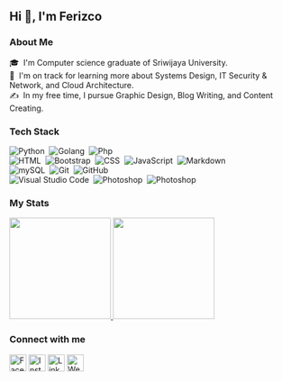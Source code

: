 ## Hi 👋, I'm Ferizco

### About Me
🎓 &nbsp;I'm Computer science graduate of Sriwijaya University.\
🌱 &nbsp;I'm on track for learning more about Systems Design, IT Security & Network, and Cloud Architecture.\
✍️ &nbsp;In my free time, I pursue Graphic Design, Blog Writing, and Content Creating. 

###  Tech Stack

![Python](https://img.shields.io/badge/-Python-05122A?style=flat&logo=python)&nbsp;
![Golang](https://img.shields.io/badge/-Go-05122A?style=flat&logo=go)&nbsp;
![Php](https://img.shields.io/badge/-PHP-05122A?style=flat&logo=php)\
![HTML](https://img.shields.io/badge/-HTML-05122A?style=flat&logo=HTML5)&nbsp;
![Bootstrap](https://img.shields.io/badge/-Bootstrap-05122A?style=flat&logo=bootstrap&logoColor=563D7C)&nbsp;
![CSS](https://img.shields.io/badge/-CSS-05122A?style=flat&logo=CSS3&logoColor=1572B6)&nbsp;
![JavaScript](https://img.shields.io/badge/-JavaScript-05122A?style=flat&logo=javascript)&nbsp;
![Markdown](https://img.shields.io/badge/-Markdown-05122A?style=flat&logo=markdown)\
![mySQL](https://img.shields.io/badge/-MySQL-05122A?style=flat&logo=mysql)&nbsp;
![Git](https://img.shields.io/badge/-Git-05122A?style=flat&logo=git)&nbsp;
![GitHub](https://img.shields.io/badge/-GitHub-05122A?style=flat&logo=github)\
![Visual Studio Code](https://img.shields.io/badge/-Visual%20Studio%20Code-05122A?style=flat&logo=visual-studio-code&logoColor=007ACC)&nbsp;
![Photoshop](https://img.shields.io/badge/-Photoshop-05122A?style=flat&logo=adobe-photoshop)&nbsp;
![Photoshop](https://img.shields.io/badge/-Canva-05122A?style=flat&logo=canva)&nbsp;

### My Stats
<p>
<a href="https://github.com/ferizco">
   <img height="180em" src="https://github-readme-stats-eight-theta.vercel.app/api?username=ferizco&show_icons=true&theme=algolia&include_all_commits=true&count_private=true"/>
  <img height="180em" src="https://github-readme-stats-eight-theta.vercel.app/api/top-langs/?username=ferizco&layout=compact&langs_count=8&theme=algolia"/>
</a>
</p>

### Connect with me
<a href="https://web.facebook.com/ferizcoagni/" target="_blank"><img src="https://raw.githubusercontent.com/arturssmirnovs/arturssmirnovs/master/fb.png" alt="Facebook" width="30"></a>
<a href="https://www.instagram.com/frzc_am/" target="_blank"><img src="https://raw.githubusercontent.com/arturssmirnovs/arturssmirnovs/master/ig.png" alt="Instagram" width="30"></a>
<a href="https://www.linkedin.com/in/ferizco-agni/" target="_blank"><img src="https://raw.githubusercontent.com/arturssmirnovs/arturssmirnovs/master/in.png" alt="LinkedIn" width="30"></a>
<a href="https://www.mediaagni.com/" target="_blank"><img src="https://raw.githubusercontent.com/arturssmirnovs/arturssmirnovs/master/www.png" alt="Website" width="30"></a>
